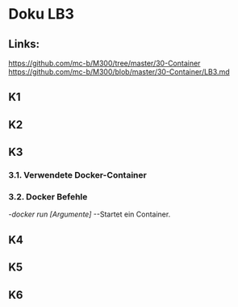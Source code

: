# Doku LB3

## Links:

https://github.com/mc-b/M300/tree/master/30-Container
https://github.com/mc-b/M300/blob/master/30-Container/LB3.md

## K1

## K2

## K3
### 3.1. Verwendete Docker-Container

### 3.2. Docker Befehle
-*docker run [Argumente]*
--Startet ein Container.


## K4

## K5

## K6
